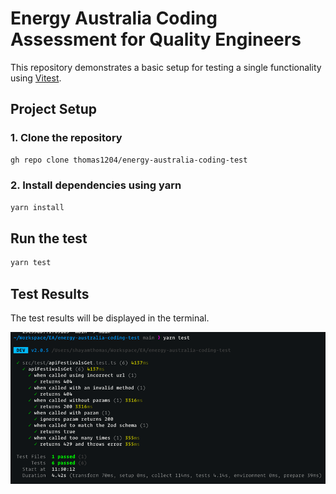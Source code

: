 # Energy Australia Coding Assessment for Quality Engineers
This repository demonstrates a basic setup for testing a single functionality using [Vitest](https://vitest.dev/).

## Project Setup
### 1. Clone the repository
```bash
gh repo clone thomas1204/energy-australia-coding-test
```

### 2. Install dependencies using yarn
```bash
yarn install
```

## Run the test
```bash
yarn test
```

## Test Results
The test results will be displayed in the terminal.

![img_1.png](img_1.png)

